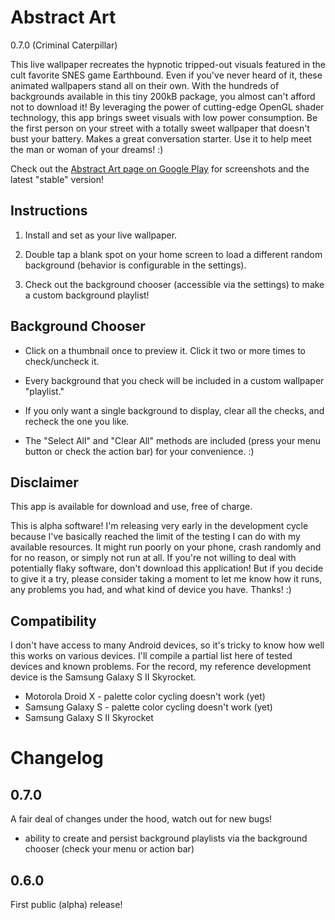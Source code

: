 Abstract Art
============

0.7.0 (Criminal Caterpillar)

This live wallpaper recreates the hypnotic tripped-out visuals featured in the cult favorite SNES game Earthbound. Even if you've never heard of it, these animated wallpapers stand all on their own. With the hundreds of backgrounds available in this tiny 200kB package, you almost can't afford not to download it! By leveraging the power of cutting-edge OpenGL shader technology, this app brings sweet visuals with low power consumption. Be the first person on your street with a totally sweet wallpaper that doesn't bust your battery. Makes a great conversation starter. Use it to help meet the man or woman of your dreams! :)

Check out the [Abstract Art page on Google Play][1] for screenshots and the latest "stable" version!

  [1]: https://play.google.com/store/apps/details?id=net.georgewhiteside.android.abstractart

Instructions
------------

1.  Install and set as your live wallpaper.

2.  Double tap a blank spot on your home screen to load a different random background (behavior is configurable in the settings).

3.  Check out the background chooser (accessible via the settings) to make a custom background playlist!

Background Chooser
------------------

*  Click on a thumbnail once to preview it. Click it two or more times to check/uncheck it.

*  Every background that you check will be included in a custom wallpaper "playlist."

*  If you only want a single background to display, clear all the checks, and recheck the one you like.

*  The "Select All" and "Clear All" methods are included (press your menu button or check the action bar) for your convenience. :)

Disclaimer
----------

This app is available for download and use, free of charge.

This is alpha software! I'm releasing very early in the development cycle because I've basically reached the limit of the testing I can do with my available resources. It might run poorly on your phone, crash randomly and for no reason, or simply not run at all. If you're not willing to deal with potentially flaky software, don't download this application! But if you decide to give it a try, please consider taking a moment to let me know how it runs, any problems you had, and what kind of device you have.
Thanks! :)

Compatibility
-------------

I don't have access to many Android devices, so it's tricky to know how well this works on various devices. I'll compile a partial list here of tested devices and known problems. For the record, my reference development device is the Samsung Galaxy S II Skyrocket.

*  Motorola Droid X - palette color cycling doesn't work (yet)
*  Samsung Galaxy S - palette color cycling doesn't work (yet)
*  Samsung Galaxy S II Skyrocket

Changelog
=========

0.7.0
-----

A fair deal of changes under the hood, watch out for new bugs!

* ability to create and persist background playlists via the background chooser (check your menu or action bar)

0.6.0
-----

First public (alpha) release!
